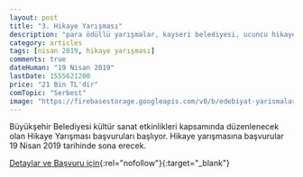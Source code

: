 ```yaml
---
layout: post
title: "3. Hikaye Yarışması"
description: "para ödüllü yarışmalar, kayseri belediyesi, ucuncu hikaye yarismasi"
category: articles
tags: [nisan 2019, hikaye yarışması]
comments: true
dateHuman: "19 Nisan 2019"
lastDate: 1555621200
price: "21 Bin TL'dir"
comTopic: "Serbest"
image: "https://firebasestorage.googleapis.com/v0/b/edebiyat-yarismalari.appspot.com/o/3-hikaye.jpg?alt=media&token=169a4d91-fa07-4cf3-9644-3b548c8e53f5"
---
```


Büyükşehir Belediyesi kültür sanat etkinlikleri kapsamında düzenlenecek olan  Hikaye Yarışması başvuruları başlıyor. Hikaye yarışmasına başvurular 19 Nisan 2019 tarihinde sona erecek. 

[Detaylar ve Başvuru için](https://www.kayseri.bel.tr/etkinlikler/hikayeyarismasi?utm_source=edebiyatyarismalari.com&utm_medium=affiliate&utm_campaign=cpc){:rel="nofollow"}{:target="_blank"}